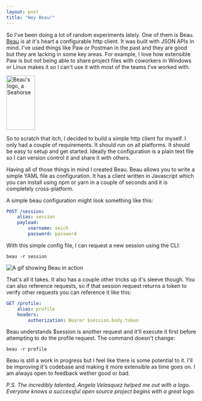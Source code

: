 ```yaml
---
layout: post
title: "Hey Beau!"
---
```

So I've been doing a lot of random experiments lately. One of them is Beau. [Beau](https://github.com/seich/beau) is at it's heart a configurable http client. It was built with JSON APIs in mind. I've used things like Paw or Postman in the past and they are good but they are lacking in some key areas. For example, I love how extensible Paw is but not being able to share project files with coworkers in Windows or Linux makes it so I can't use it with most of the teams I've worked with.

<img src="/files/2017-03-13-hey-beau/beau.png" alt="Beau's logo, a Seahorse" height="144" width="76">

So to scratch that itch, I decided to build a simple http client for myself. I only had a couple of requirements. It should run on all platforms. It should be easy to setup and get started. Ideally the configuration is a plain text file so I can version control it and share it with others.

Having all of those things in mind I created Beau. Beau allows you to write a simple YAML file as configuration. It has a client written in Javascript which you can install using npm or yarn in a couple of seconds and it is completely cross-platform.

A simple beau configuration might look something like this:

``` yaml
POST /session:
    alias: session
    payload:
        username: seich
        password: password
```

With this simple config file, I can request a new session using the CLI:

    beau -r session

![A gif showing Beau in action](/files/2017-03-13-hey-beau/beau.gif)

That's all it takes. It also has a couple other tricks up it's sleeve though. You can also reference requests, so if that session request returns a token to verify other requests you can reference it like this:

``` yaml
GET /profile:
    alias: profile
    headers:
        authorization: Bearer $session.body.token
```

Beau understands $session is another request and it'll execute it first before attempting to do the profile request. The command doesn't change:

    beau -r profile

Beau is still a work in progress but I feel like there is some potential to it. I'll be improving it's codebase and making it more extensible as time goes on. I am always open to feedback wether good or bad.

*P.S. The incredibly talented, Angela Velasquez helped me out with a logo. Everyone knows a successful open source project begins with a great logo.*
